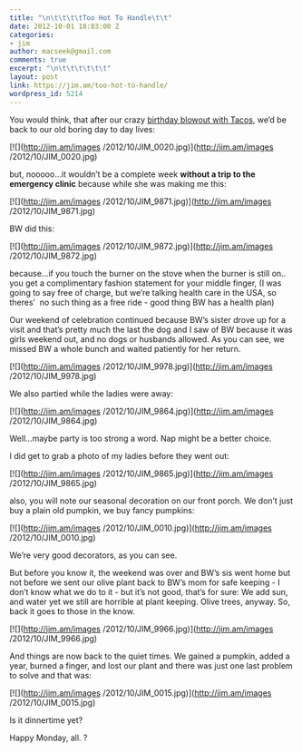 ```yaml
---
title: "\n\t\t\t\tToo Hot To Handle\t\t"
date: 2012-10-01 18:03:00 Z
categories:
- jim
author: macseek@gmail.com
comments: true
excerpt: "\n\t\t\t\t\t\t"
layout: post
link: https://jim.am/too-hot-to-handle/
wordpress_id: 5214
---
```


You would think, that after our crazy [birthday blowout with Tacos](http://jim.am/birthday-girl-gone-wild/), we’d be back to our old boring day to day lives:




[![](http://jim.am/images /2012/10/JIM_0020.jpg)](http://jim.am/images /2012/10/JIM_0020.jpg)




but, nooooo…it wouldn’t be a complete week **without a trip to the emergency clinic** because while she was making me this:




[![](http://jim.am/images /2012/10/JIM_9871.jpg)](http://jim.am/images /2012/10/JIM_9871.jpg)




BW did this:




[![](http://jim.am/images /2012/10/JIM_9872.jpg)](http://jim.am/images /2012/10/JIM_9872.jpg)




because…if you touch the burner on the stove when the burner is still on.. you get a complimentary fashion statement for your middle finger, (I was going to say free of charge, but we’re talking health care in the USA, so theres’  no such thing as a free ride - good thing BW has a health plan)




Our weekend of celebration continued because BW’s sister drove up for a visit and that’s pretty much the last the dog and I saw of BW because it was girls weekend out, and no dogs or husbands allowed. As you can see, we missed BW a whole bunch and waited patiently for her return.




[![](http://jim.am/images /2012/10/JIM_9978.jpg)](http://jim.am/images /2012/10/JIM_9978.jpg)




We also partied while the ladies were away:




[![](http://jim.am/images /2012/10/JIM_9864.jpg)](http://jim.am/images /2012/10/JIM_9864.jpg)




Well…maybe party is too strong a word. Nap might be a better choice.




I did get to grab a photo of my ladies before they went out:




[![](http://jim.am/images /2012/10/JIM_9865.jpg)](http://jim.am/images /2012/10/JIM_9865.jpg)




also, you will note our seasonal decoration on our front porch. We don’t just buy a plain old pumpkin, we buy fancy pumpkins:




[![](http://jim.am/images /2012/10/JIM_0010.jpg)](http://jim.am/images /2012/10/JIM_0010.jpg)




We’re very good decorators, as you can see.




But before you know it, the weekend was over and BW’s sis went home but not before we sent our olive plant back to BW’s mom for safe keeping - I don’t know what we do to it - but it’s not good, that’s for sure: We add sun, and water yet we still are horrible at plant keeping. Olive trees, anyway. So, back it goes to those in the know.




[![](http://jim.am/images /2012/10/JIM_9966.jpg)](http://jim.am/images /2012/10/JIM_9966.jpg)




And things are now back to the quiet times. We gained a pumpkin, added a year, burned a finger, and lost our plant and there was just one last problem to solve and that was:




[![](http://jim.am/images /2012/10/JIM_0015.jpg)](http://jim.am/images /2012/10/JIM_0015.jpg)




Is it dinnertime yet?




Happy Monday, all. ?




 




 




 




 




 


		
